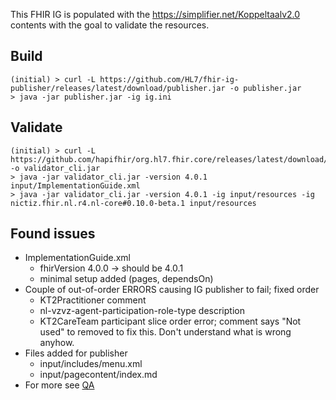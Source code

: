 This FHIR IG is populated with the https://simplifier.net/Koppeltaalv2.0 contents with the goal to validate the resources.

## Build

```
(initial) > curl -L https://github.com/HL7/fhir-ig-publisher/releases/latest/download/publisher.jar -o publisher.jar
> java -jar publisher.jar -ig ig.ini
```

## Validate
```
(initial) > curl -L https://github.com/hapifhir/org.hl7.fhir.core/releases/latest/download/validator_cli.jar -o validator_cli.jar
> java -jar validator_cli.jar -version 4.0.1 input/ImplementationGuide.xml
> java -jar validator_cli.jar -version 4.0.1 -ig input/resources -ig nictiz.fhir.nl.r4.nl-core#0.10.0-beta.1 input/resources
```

## Found issues

* ImplementationGuide.xml
    * fhirVersion 4.0.0 -> should be 4.0.1
    * minimal setup added (pages, dependsOn)
* Couple of out-of-order ERRORS causing IG publisher to fail; fixed order
    * KT2Practitioner comment 
    * nl-vzvz-agent-participation-role-type description 
    * KT2CareTeam participant slice order error; comment says "Not used" to removed to fix this. Don't understand what is wrong anyhow. 
* Files added for publisher
    * input/includes/menu.xml
    * input/pagecontent/index.md
* For more see [QA](https://hl7nl.github.io/koppeltaalv2.0-ig/qa.html)
